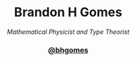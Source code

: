 <div align="center">

# Brandon H Gomes

_Mathematical Physicist and Type Theorist_

### [@bhgomes](https://bhgomes.github.io)
</div>
